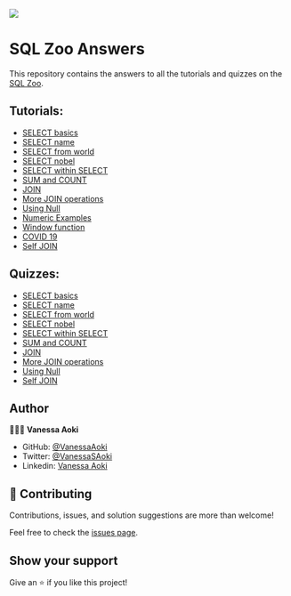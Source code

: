 ![](https://img.shields.io/badge/Microverse-blueviolet)

# SQL Zoo Answers

This repository contains the answers to all the tutorials and quizzes on the [SQL Zoo](https://sqlzoo.net/wiki/SQL_Tutorial).


## Tutorials:

- [SELECT basics](./Tutorials/selectbasics.sql)
- [SELECT name](./Tutorials/selectnames.sql)
- [SELECT from world](./Tutorials/selectfromworld.sql)
- [SELECT nobel](./Tutorials/selectfromnobel.sql)
- [SELECT within SELECT](./Tutorials/selectinselect.sql)
- [SUM and COUNT](./Tutorials/sumandcount.sql)
- [JOIN](./Tutorials/join.sql)
- [More JOIN operations](./Tutorials/morejoin.sql)
- [Using Null](./Tutorials/usingnull.sql)
- [Numeric Examples](./Tutorials/numericexamples.sql)
- [Window function](./Tutorials/windowfunctions.sql)
- [COVID 19](./Tutorials/windowlag.sql)
- [Self JOIN](./Tutorials/selfjoin.sql)


## Quizzes:

- [SELECT basics](./Quizzes/selectbasic.sql)
- [SELECT name](./Quizzes/selectname.sql)
- [SELECT from world](./Quizzes/selectfromworld.sql)
- [SELECT nobel](./Quizzes/selectfromnobel.sql)
- [SELECT within SELECT](./Quizzes/selectinselect.sql)
- [SUM and COUNT](./Quizzes/sumandcount.sql)
- [JOIN](./Quizzes/join.sql)
- [More JOIN operations](./Quizzes/morejoin.sql)
- [Using Null](./Quizzes/usingnull.sql)
- [Self JOIN](./Quizzes/selfjoin.sql)

## Author

👩🏼‍💻 **Vanessa Aoki**

- GitHub: [@VanessaAoki](https://github.com/VanessaAoki)
- Twitter: [@VanessaSAoki](https://twitter.com/VanessaSAoki)
- Linkedin: [Vanessa Aoki](https://www.linkedin.com/in/vanessasaoki/)


## 🤝 Contributing

Contributions, issues, and solution suggestions are more than welcome!

Feel free to check the [issues page](https://github.com/VanessaAoki/SQLZoo/issues).


## Show your support

Give an ⭐️ if you like this project!
